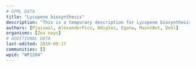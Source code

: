 ```yaml
---
# GPML DATA
title: "Lycopene biosynthesis"
description: "This is a temporary description for Lycopene biosynthesis"
authors: [Pjaiswal, AlexanderPico, Ddigles, Egonw, MaintBot, DeSl]
organisms: [Zea mays]
# ADDITIONAL DATA
last-edited: 2019-09-17
communities: []
wpid: "WP2204"
---
```

